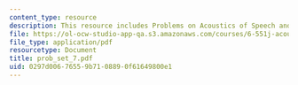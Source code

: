 ```yaml
---
content_type: resource
description: This resource includes Problems on Acoustics of Speech and Hearing.
file: https://ol-ocw-studio-app-qa.s3.amazonaws.com/courses/6-551j-acoustics-of-speech-and-hearing-fall-2004/0297d00676559b7108890f61649800e1_prob_set_7.pdf
file_type: application/pdf
resourcetype: Document
title: prob_set_7.pdf
uid: 0297d006-7655-9b71-0889-0f61649800e1
---
```

